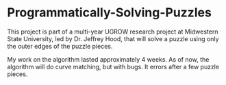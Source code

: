 Programmatically-Solving-Puzzles
================================

This project is part of a multi-year UGROW research project at Midwestern State University, led by Dr. Jeffrey Hood, that will solve a puzzle using only the outer edges of the puzzle pieces.

My work on the algorithm lasted approximately 4 weeks. As of now, the algorithm will do curve matching, but with bugs. It errors after a few puzzle pieces.
